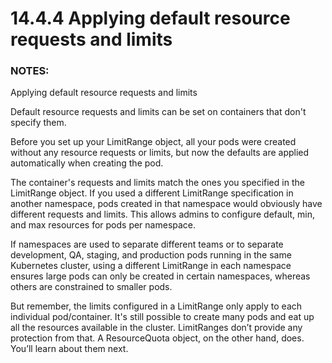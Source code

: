 # 14.4.4 Applying default resource requests and limits

### NOTES:
Applying default resource requests and limits

Default resource requests and limits can be set on containers that don't specify them.

Before you set up your LimitRange object, all your pods were created without any resource requests or limits, but now the defaults are applied automatically when creating the pod.

The container's requests and limits match the ones you specified in the LimitRange object. If you used a different LimitRange specification in another namespace, pods created in that namespace would obviously have different requests and limits. This allows admins to configure default, min, and max resources for pods per namespace.

If namespaces are used to separate different teams or to separate development, QA, staging, and production pods running in the same Kubernetes cluster, using a different LimitRange in each namespace ensures large pods can only be created in certain namespaces, whereas others are constrained to smaller pods.

But remember, the limits configured in a LimitRange only apply to each individual pod/container. It's still possible to create many pods and eat up all the resources available in the cluster. LimitRanges don’t provide any protection from that. A ResourceQuota object, on the other hand, does. You’ll learn about them next.
